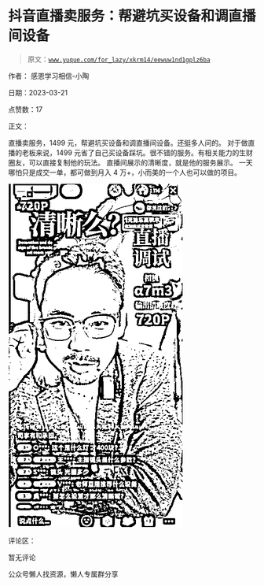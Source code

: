 # 抖音直播卖服务：帮避坑买设备和调直播间设备

> 原文：[`www.yuque.com/for_lazy/xkrm14/eewuw1nd1gplz6ba`](https://www.yuque.com/for_lazy/xkrm14/eewuw1nd1gplz6ba)



作者： 感恩学习相信-小陶



日期：2023-03-21



点赞数：17



正文：



直播卖服务，1499 元，帮避坑买设备和调直播间设备。还挺多人问的。 对于做直播的老板来说，1499 元省了自己买设备踩坑。很不错的服务。有相关能力的生财圈友，可以直接复制他的玩法。 直播间展示的清晰度，就是他的服务展示。 一天哪怕只是成交一单，都可做到月入 4 万+，小而美的一个人也可以做的项目。



![](img/73ec0ce6d6ca7dc6f0a5b4835a1f3587.png)  

评论区：



暂无评论



公众号懒人找资源，懒人专属群分享

